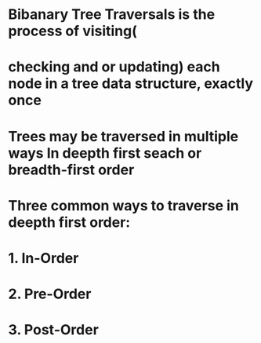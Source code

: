 # Bibanary Tree Traversals is the process of visiting(
# checking  and or updating) each node in a tree data structure, exactly once 
# Trees may be traversed in multiple ways In deepth first seach or breadth-first order
# Three common ways to traverse in deepth first order: 
# 1. In-Order
# 2. Pre-Order
# 3. Post-Order
